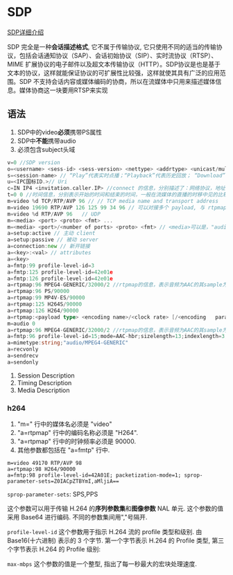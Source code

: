 # SDP

[SDP详细介绍](https://blog.csdn.net/longlong530/article/details/9004707)

SDP 完全是一种**会话描述格式**, 它不属于传输协议, 它只使用不同的适当的传输协议，包括会话通知协议（SAP）、会话初始协议（SIP）、实时流协议（RTSP）、MIME 扩展协议的电子邮件以及超文本传输协议（HTTP）。SDP协议是也是基于文本的协议，这样就能保证协议的可扩展性比较强，这样就使其具有广泛的应用范围。SDP 不支持会话内容或媒体编码的协商，所以在流媒体中只用来描述媒体信息。媒体协商这一块要用RTSP来实现

## 语法

1. SDP中的video**必须**携带PS属性
2. SDP中**不能**携带audio
3. 必须包含subject头域

``` go
v=0 //SDP version
o=<username> <sess-id> <sess-version> <nettype> <addrtype> <unicast/multicast-address>
s=<session-name> // “Play”代表实时点播；“Playback”代表历史回放； “Download”代表文件下载
u=<IPC国标ID.>// Uri
c=IN IP4 <invitation.caller.IP> //connect 的信息，分别描述了：网络协议，地址的类型，连接地址
t=0 0 //时间信息，分别表示开始的时间和结束的时间，一般在流媒体的直播的时移中见的比较多
m=video %d TCP/RTP/AVP 96 // // TCP media name and transport address
m=video 19690 RTP/AVP 126 125 99 34 96 // 可以对接多个 payload, 与 rtpmap:对接
m=video %d RTP/AVP 96   // UDP
m=<media> <port> <proto> <fmt> ...
m=<media> <port>/<number of ports> <proto> <fmt> // <media>可以是，"audio","video", "text", "application" and "message"。<port>是媒体传送的端口号，它依赖于c=和<proto>。<proto> 可以是，udp，RTP/AVP和RTP/SAVP。
a=setup:active // 主动 client
a=setup:passive // 被动 server
a=connection:new // 新开链接
a=<key>:<val> // attributes
a=<key>
a=fmtp:99 profile-level-id=3
a=fmtp:125 profile-level-id=42e01e
a=fmtp:126 profile-level-id=42e01e
a=rtpmap:96 MPEG4-GENERIC/32000/2 //rtpmap的信息，表示音频为AAC的其sample为32000
a=rtpmap:96 PS/90000
a=rtpmap:99 MP4V-ES/90000
a=rtpmap:125 H264S/90000
a=rtpmap:126 H264/90000
a=rtpmap:<payload type> <encoding name>/<clock rate> [/<encoding   parameters>] // 利用该属性携带编码器厂商名称(如：大华或海康编码名称DAHUA或HIKVlSlON)
m=audio 0
a=rtpmap:96 MPEG4-GENERIC/32000/2 //rtpmap的信息，表示音频为AAC的其sample为32000
a=fmtp:96 profile-level-id=15;mode=AAC-hbr;sizelength=13;indexlength=3;indexdeltalength=3;config=1210 //config为AAC的详细格式信息
a=mimetype:string;"audio/MPEG4-GENERIC"
a=recvonly
a=sendrecv
a=sendonly
```

1. Session Description
2. Timing Description
3. Media Description

### h264

1. "m=" 行中的媒体名必须是 "video"
2. "a=rtpmap" 行中的编码名称必须是 "H264".
3. "a=rtpmap" 行中的时钟频率必须是 90000.
4. 其他参数都包括在 "a=fmtp" 行中.

``` text
m=video 49170 RTP/AVP 98
a=rtpmap:98 H264/90000
a=fmtp:98 profile-level-id=42A01E; packetization-mode=1; sprop-parameter-sets=Z0IACpZTBYmI,aMljiA==
```

`sprop-parameter-sets`: SPS,PPS

这个参数可以用于传输 H.264 的**序列参数集**和**图像参数** NAL 单元. 这个参数的值采用 Base64 进行编码. 不同的参数集间用","号隔开.

`profile-level-id`
这个参数用于指示 H.264 流的 profile 类型和级别. 由 Base16(十六进制) 表示的 3 个字节. 第一个字节表示 H.264 的 Profile 类型, 第三个字节表示 H.264 的 Profile 级别:

`max-mbps`
这个参数的值是一个整型, 指出了每一秒最大的宏块处理速度.
